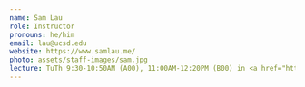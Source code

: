 ```yaml
---
name: Sam Lau
role: Instructor
pronouns: he/him
email: lau@ucsd.edu
website: https://www.samlau.me/
photo: assets/staff-images/sam.jpg
lecture: TuTh 9:30-10:50AM (A00), 11:00AM-12:20PM (B00) in <a href="https://map.concept3d.com/?id=1005#!m/237174">Peterson Hall</a> 103
---
```


